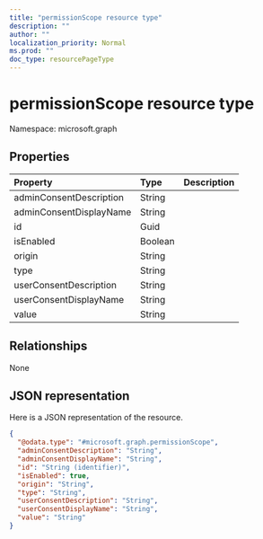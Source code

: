 ```yaml
---
title: "permissionScope resource type"
description: ""
author: ""
localization_priority: Normal
ms.prod: ""
doc_type: resourcePageType
---
```


# permissionScope resource type


Namespace: microsoft.graph



## Properties
|Property|Type|Description|
|:---|:---|:---|
|adminConsentDescription|String||
|adminConsentDisplayName|String||
|id|Guid||
|isEnabled|Boolean||
|origin|String||
|type|String||
|userConsentDescription|String||
|userConsentDisplayName|String||
|value|String||

## Relationships
None

## JSON representation
Here is a JSON representation of the resource.
<!-- {
  "blockType": "resource",
  "@odata.type": "microsoft.graph.permissionScope"
}
-->
``` json
{
  "@odata.type": "#microsoft.graph.permissionScope",
  "adminConsentDescription": "String",
  "adminConsentDisplayName": "String",
  "id": "String (identifier)",
  "isEnabled": true,
  "origin": "String",
  "type": "String",
  "userConsentDescription": "String",
  "userConsentDisplayName": "String",
  "value": "String"
}
```

